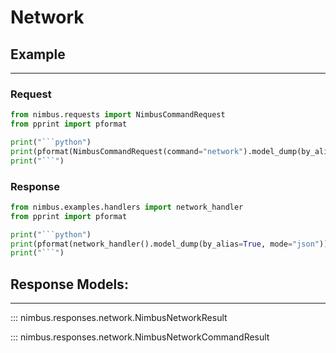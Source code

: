 # Network

## Example
---

### Request
```python exec="on"
from nimbus.requests import NimbusCommandRequest
from pprint import pformat

print("```python")
print(pformat(NimbusCommandRequest(command="network").model_dump(by_alias=True, mode="json", exclude_none=True)))
print("```")
```

### Response
```python exec="on"
from nimbus.examples.handlers import network_handler
from pprint import pformat

print("```python")
print(pformat(network_handler().model_dump(by_alias=True, mode="json")))
print("```")
```

## Response Models:
---

::: nimbus.responses.network.NimbusNetworkResult

::: nimbus.responses.network.NimbusNetworkCommandResult
